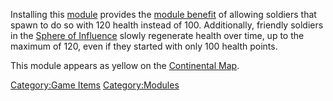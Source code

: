 Installing this [module](modules.md) provides the [module
benefit](module_benefit.md) of allowing soldiers that spawn to
do so with 120 health instead of 100. Additionally, friendly soldiers in
the [Sphere of Influence](Sphere_of_Influence.md) slowly regenerate health over
time, up to the maximum of 120, even if they started with only 100
health points.

This module appears as yellow on the [Continental
Map](Continental_Map.md).

[Category:Game Items](Category:Game_Items.md)
[Category:Modules](Category:Modules.md)

